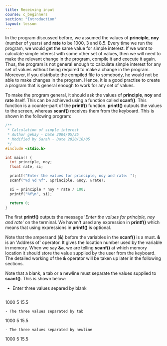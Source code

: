 ```yaml
---
title: Receiving input
course: c_beginners
section: "Introduction"
layout: lesson
---
```


In the program discussed before, we assumed the values of **principle**, **noy**
(number of years) and **rate** to be 1000, 3 and 8.5. Every time we run the
program, we would get the same value for simple interest. If we want to
calculate simple interest with some other set of values, then we will need to
make the relevant change in the program, compile it and execute it again. Thus,
the program is not general enough to calculate simple interest for any set of
values without being required to make a change in the program. Moreover, if you
distribute the compiled file to somebody, he would not be able to make changes
in the program. Hence, it is a good practise to create a program that is general
enough to work for any set of values.

To make the program general, it should ask the values of **principle**, **noy**
and **rate** itself. This can be achieved using a function called **scanf()**.
This function is a counter-part of the **printf()** function. **printf()**
outputs the values to the screen, whereas **scanf()** receives them from the
keyboard. This is shown in the following program:

```c
/**
 * Calculation of simple interest
 * Author gekay - Date 2004/05/25
 * Modified by Sarah - Date 2020/10/05
 */
#include <stdio.h>

int main() {
  int principle, noy;
  float rate, si;

  printf("Enter the values for principle, noy and rate: ");
  scanf("%d %d %f", &principle, &noy, &rate);

  si = principle * noy * rate / 100;
  printf("%f\n", si);

  return 0;
}
```

The first **printf()** outputs the message '_Enter the values for principle, noy
and rate_' on the terminal. We haven't used any expression in **printf()** which
means that using expressions in **printf()** is optional.

Note that the ampersand (**&**) before the variables in the **scanf()** is a
must. **&** is an 'Address of' operator. It gives the location number used by
the variable in memory. When we say **&a**, we are telling **scanf()** at which
memory location it should store the value supplied by the user from the
keyboard. The detailed working of the **&** operator will be taken up later in
the following sections.

Note that a blank, a tab or a newline must separate the values supplied to
**scanf()**. This is shown below:

- Enter three values separed by blank
  ```
1000 5 15.5
  ```
- The three values separated by tab
  ```
1000    5    15.5
  ```
- The three values separated by newline
  ```
1000
5
15.5
  ```
